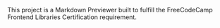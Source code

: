 
This project is a Markdown Previewer built to fulfill the FreeCodeCamp Frontend Libraries Certification requirement.
